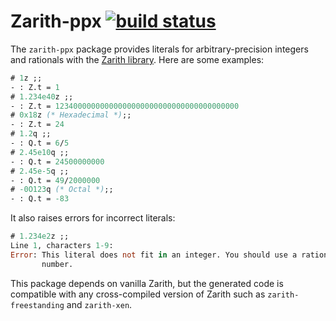 # Zarith-ppx [![build status][buildpic]][build]

[buildpic]: https://github.com/Drup/zarith-ppx/actions/workflows/ci.yml/badge.svg
[build]: https://github.com/Drup/zarith-ppx/actions/workflows/ci.yml

The `zarith-ppx` package provides literals
for arbitrary-precision integers and rationals
with the [Zarith library][zarith].
Here are some examples:

```ocaml
# 1z ;;
- : Z.t = 1
# 1.234e40z ;;
- : Z.t = 12340000000000000000000000000000000000000
# 0x18z (* Hexadecimal *);;
- : Z.t = 24
# 1.2q ;;
- : Q.t = 6/5
# 2.45e10q ;;
- : Q.t = 24500000000
# 2.45e-5q ;;
- : Q.t = 49/2000000
# -0O123q (* Octal *);;
- : Q.t = -83
```

It also raises errors for incorrect literals:
<!-- $MDX version>=4.08 -->
```ocaml
# 1.234e2z ;;
Line 1, characters 1-9:
Error: This literal does not fit in an integer. You should use a rational
       number.
```

This package depends on vanilla Zarith, but the generated code is compatible with any cross-compiled version of Zarith such as `zarith-freestanding` and `zarith-xen`.

[zarith]: https://github.com/ocaml/Zarith
